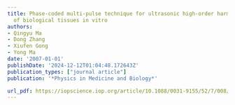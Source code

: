 ```yaml
---
title: Phase-coded multi-pulse technique for ultrasonic high-order harmonic imaging
  of biological tissues in vitro
authors:
- Qingyu Ma
- Dong Zhang
- Xiufen Gong
- Yong Ma
date: '2007-01-01'
publishDate: '2024-12-12T01:04:48.172643Z'
publication_types: ["journal article"]
publication: '*Physics in Medicine and Biology*'

url_pdf: https://iopscience.iop.org/article/10.1088/0031-9155/52/7/008/meta
---
```

